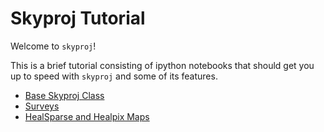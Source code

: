 # Skyproj Tutorial

Welcome to `skyproj`!

This is a brief tutorial consisting of ipython notebooks that should get you up to speed with `skyproj` and some of its features.

* [Base Skyproj Class](tutorial_baseclass.ipynb)
* [Surveys](tutorial_surveys.ipynb)
* [HealSparse and Healpix Maps](tutorial_healsparse.ipynb)
